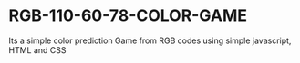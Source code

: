 # RGB-110-60-78-COLOR-GAME
Its a simple color prediction Game from RGB codes using simple javascript, HTML and CSS
